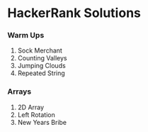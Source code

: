 # HackerRank Solutions

### Warm Ups
1) Sock Merchant
2) Counting Valleys
3) Jumping Clouds
4) Repeated String

### Arrays
1) 2D Array
2) Left Rotation
3) New Years Bribe
